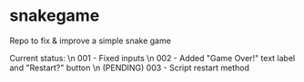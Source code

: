 # snakegame
Repo to fix &amp; improve a simple snake game

Current status: \n
001 - Fixed inputs \n
002 - Added "Game Over!" text label and "Restart?" button \n
(PENDING) 003 - Script restart method
